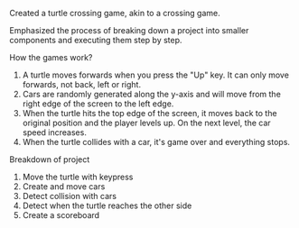 Created a turtle crossing game, akin to a crossing game.

Emphasized the process of breaking down a project into smaller components and executing them step by step.

How the games work?

1. A turtle moves forwards when you press the "Up" key. It can only move forwards, not back, left or right. 
2. Cars are randomly generated along the y-axis and will move from the right edge of the screen to the left edge.
3. When the turtle hits the top edge of the screen, it moves back to the original position and the player levels up. On the next level, the car speed increases.
4. When the turtle collides with a car, it's game over and everything stops.

Breakdown of project
1. Move the turtle with keypress
2. Create and move cars
3. Detect collision with cars
4. Detect when the turtle reaches the other side
5. Create a scoreboard
